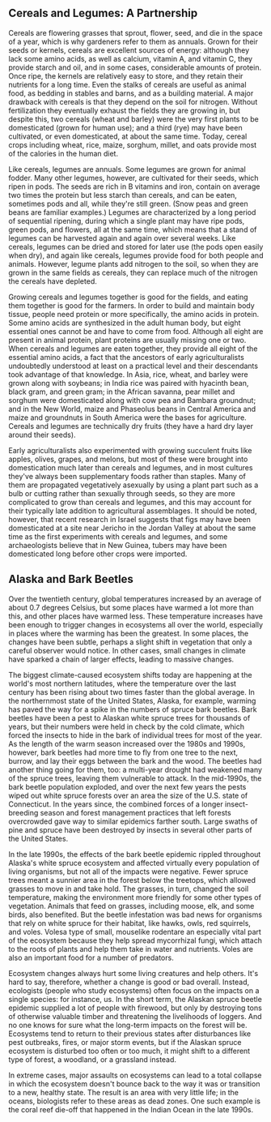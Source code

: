 ## Cereals and Legumes: A Partnership

Cereals are flowering grasses that sprout, flower, seed, and die in the space of a year, which is why gardeners refer to them as annuals. Grown for their seeds or kernels, cereals are excellent sources of energy: although they lack some amino acids, as well as calcium, vitamin A, and vitamin C, they provide starch and oil, and in some cases, considerable amounts of protein. Once ripe, the kernels are relatively easy to store, and they retain their nutrients for a long time. Even the stalks of cereals are useful as animal food, as bedding in stables and barns, and as a building material. A major drawback with cereals is that they depend on the soil for nitrogen. Without fertilization they eventually exhaust the fields they are growing in, but despite this, two cereals (wheat and barley) were the very first plants to be domesticated (grown for human use); and a third (rye) may have been cultivated, or even domesticated, at about the same time. Today, cereal crops including wheat, rice, maize, sorghum, millet, and oats provide most of the calories in the human diet.

Like cereals, legumes are annuals. Some legumes are grown for animal fodder. Many other legumes, however, are cultivated for their seeds, which ripen in pods. The seeds are rich in B vitamins and iron, contain on average two times the protein but less starch than cereals, and can be eaten, sometimes pods and all, while they're still green. (Snow peas and green beans are familiar examples.) Legumes are characterized by a long period of sequential ripening, during which a single plant may have ripe pods, green pods, and flowers, all at the same time, which means that a stand of legumes can be harvested again and again over several weeks. Like cereals, legumes can be dried and stored for later use (the pods open easily when dry), and again like cereals, legumes provide food for both people and animals. However, legume plants add nitrogen to the soil, so when they are grown in the same fields as cereals, they can replace much of the nitrogen the cereals have depleted.

Growing cereals and legumes together is good for the fields, and eating them together is good for the farmers. In order to build and maintain body tissue, people need protein or more specifically, the amino acids in protein. Some amino acids are synthesized in the adult human body, but eight essential ones cannot be and have to come from food. Although all eight are present in animal protein, plant proteins are usually missing one or two. When cereals and legumes are eaten together, they provide all eight of the essential amino acids, a fact that the ancestors of early agriculturalists undoubtedly understood at least on a practical level and their descendants took advantage of that knowledge. In Asia, rice, wheat, and barley were grown along with soybeans; in India rice was paired with hyacinth bean, black gram, and green gram; in the African savanna, pear millet and sorghum were domesticated along with cow pea and Bambara groundnut; and in the New World, maize and Phaseolus beans in Central America and maize and groundnuts in South America were the bases for agriculture. Cereals and legumes are technically dry fruits (they have a hard dry layer around their seeds).

Early agriculturalists also experimented with growing succulent fruits like apples, olives, grapes, and melons, but most of these were brought into domestication much later than cereals and legumes, and in most cultures they've always been supplementary foods rather than staples. Many of them are propagated vegetatively asexually by using a plant part such as a bulb or cutting rather than sexually through seeds, so they are more complicated to grow than cereals and legumes, and this may account for their typically late addition to agricultural assemblages. It should be noted, however, that recent research in Israel suggests that figs may have been domesticated at a site near Jericho in the Jordan Valley at about the same time as the first experiments with cereals and legumes, and some archaeologists believe that in New Guinea, tubers may have been domesticated long before other crops were imported.

## Alaska and Bark Beetles

Over the twentieth century, global temperatures increased by an average of about 0.7 degrees Celsius, but some places have warmed a lot more than this, and other places have warmed less. These temperature increases have been enough to trigger changes in ecosystems all over the world, especially in places where the warming has been the greatest. In some places, the changes have been subtle, perhaps a slight shift in vegetation that only a careful observer would notice. In other cases, small changes in climate have sparked a chain of larger effects, leading to massive changes.

The biggest climate-caused ecosystem shifts today are happening at the world's most northern latitudes, where the temperature over the last century has been rising about two times faster than the global average. In the northernmost state of the United States, Alaska, for example, warming has paved the way for a spike in the numbers of spruce bark beetles. Bark beetles have been a pest to Alaskan white spruce trees for thousands of years, but their numbers were held in check by the cold climate, which forced the insects to hide in the bark of individual trees for most of the year. As the length of the warm season increased over the 1980s and 1990s, however, bark beetles had more time to fly from one tree to the next, burrow, and lay their eggs between the bark and the wood. The beetles had another thing going for them, too: a multi-year drought had weakened many of the spruce trees, leaving them vulnerable to attack. In the mid-1990s, the bark beetle population exploded, and over the next few years the pests wiped out white spruce forests over an area the size of the U.S. state of Connecticut. In the years since, the combined forces of a longer insect-breeding season and forest management practices that left forests overcrowded gave way to similar epidemics farther south. Large swaths of pine and spruce have been destroyed by insects in several other parts of the United States.

In the late 1990s, the effects of the bark beetle epidemic rippled throughout Alaska's white spruce ecosystem and affected virtually every population of living organisms, but not all of the impacts were negative. Fewer spruce trees meant a sunnier area in the forest below the treetops, which allowed grasses to move in and take hold. The grasses, in turn, changed the soil temperature, making the environment more friendly for some other types of vegetation. Animals that feed on grasses, including moose, elk, and some birds, also benefited. But the beetle infestation was bad news for organisms that rely on white spruce for their habitat, like hawks, owls, red squirrels, and voles. Volesa type of small, mouselike rodentare an especially vital part of the ecosystem because they help spread mycorrhizal fungi, which attach to the roots of plants and help them take in water and nutrients. Voles are also an important food for a number of predators.

Ecosystem changes always hurt some living creatures and help others. It's hard to say, therefore, whether a change is good or bad overall. Instead, ecologists (people who study ecosystems) often focus on the impacts on a single species: for instance, us. In the short term, the Alaskan spruce beetle epidemic supplied a lot of people with firewood, but only by destroying tons of otherwise valuable timber and threatening the livelihoods of loggers. And no one knows for sure what the long-term impacts on the forest will be. Ecosystems tend to return to their previous states after disturbances like pest outbreaks, fires, or major storm events, but if the Alaskan spruce ecosystem is disturbed too often or too much, it might shift to a different type of forest, a woodland, or a grassland instead.

In extreme cases, major assaults on ecosystems can lead to a total collapse in which the ecosystem doesn't bounce back to the way it was or transition to a new, healthy state. The result is an area with very little life; in the oceans, biologists refer to these areas as dead zones. One such example is the coral reef die-off that happened in the Indian Ocean in the late 1990s.